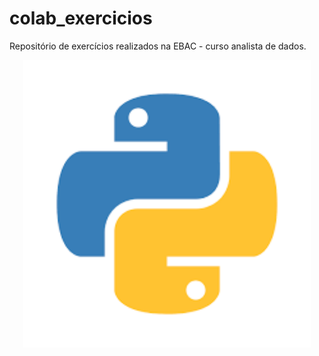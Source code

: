 # colab_exercicios

Repositório de exercícios realizados na EBAC - curso analista de dados.


<p align="center">
  <img width="460" height="460" src="https://github.com/vihmalmsteen/colab_exercicios/blob/main/others/pythonlogo.png?raw=true">
</p>
